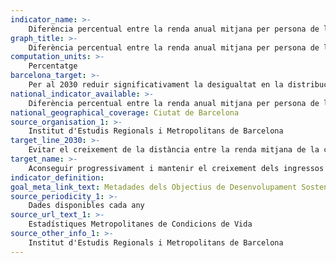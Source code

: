 ```yaml
---
indicator_name: >-
    Diferència percentual entre la renda anual mitjana per persona de la ciutat de Barcelona i la de l’AMB
graph_title: >-
    Diferència percentual entre la renda anual mitjana per persona de la ciutat de Barcelona i la de l’AMB
computation_units: >-
    Percentatge
barcelona_target: >-
    Per al 2030 reduir significativament la desigualtat en la distribució de la renda a Barcelona, tot evitant que la RFDB mitjana de la ciutat es distanciï de la mitjana metropolitana
national_indicator_available: >-
    Diferència percentual entre la renda anual mitjana per persona de la ciutat de Barcelona i la de l’AMB
national_geographical_coverage: Ciutat de Barcelona 
source_organisation_1: >-
    Institut d'Estudis Regionals i Metropolitans de Barcelona
target_line_2030: >-
    Evitar el creixement de la distància entre la renda mitjana de la ciutat de Barcelona i la de l’AMB. Valor fita 2030: Inferior o igual a 11,1%
target_name: >-
    Aconseguir progressivament i mantenir el creixement dels ingressos del 40% més pobre de la població a una taxa superior a la mitjana nacional
indicator_definition:
goal_meta_link_text: Metadades dels Objectius de Desenvolupament Sostenible de les Nacions Unides (pdf 894kB)
source_periodicity_1: >-
    Dades disponibles cada any
source_url_text_1: >-
    Estadístiques Metropolitanes de Condicions de Vida
source_other_info_1: >-
    Institut d'Estudis Regionals i Metropolitans de Barcelona
---
```

